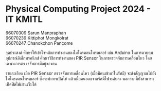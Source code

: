# Physical Computing Project 2024 - IT KMITL

66070309 Sarun Manpraphan\
66070239 Kittiphot Mongkolrat\
66070247 Chanokchon Pancome

จุดประสงค์
  ศึกษาให้เข้าใจหลักการทำงานของไมโครคอนโทรลเลอร์ เช่น Arduino ในการควบคุมอุปกรณ์อิเล็กทรอนิกส์
  ศึกษาวิธีการทำงานของ PIR Sensor ในการตรวจจับการเคลื่อนไหว โดยเฉพาะการตรวจจับการมีอยู่ของคน

รายละเอียด
  เมื่อ PIR Sensor ตรวจจับการเคลื่อนไหว (เมื่อมีคนเข้ามาในรัศมี) จะส่งสัญญาณไปยังไมโครคอนโทรลเลอร์ ซึ่งจะทำการเปิดไฟ
  แล้วเมื่อคนออกจากรัศมีไฟจะดับลง นอกจากนี้ยังสามารถเปิดปิดไฟผ่านเว็บได้
